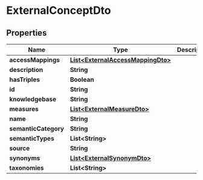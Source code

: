 
# ExternalConceptDto

## Properties
Name | Type | Description | Notes
------------ | ------------- | ------------- | -------------
**accessMappings** | [**List&lt;ExternalAccessMappingDto&gt;**](ExternalAccessMappingDto.md) |  |  [optional]
**description** | **String** |  |  [optional]
**hasTriples** | **Boolean** |  |  [optional]
**id** | **String** |  |  [optional]
**knowledgebase** | **String** |  |  [optional]
**measures** | [**List&lt;ExternalMeasureDto&gt;**](ExternalMeasureDto.md) |  |  [optional]
**name** | **String** |  |  [optional]
**semanticCategory** | **String** |  |  [optional]
**semanticTypes** | **List&lt;String&gt;** |  |  [optional]
**source** | **String** |  |  [optional]
**synonyms** | [**List&lt;ExternalSynonymDto&gt;**](ExternalSynonymDto.md) |  |  [optional]
**taxonomies** | **List&lt;String&gt;** |  |  [optional]



